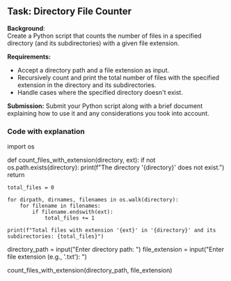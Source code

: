 ## Task: Directory File Counter
**Background**:   
Create a Python script that counts the number of files in a specified directory (and its subdirectories) with a given file extension.   

**Requirements:**
* Accept a directory path and a file extension as input.
* Recursively count and print the total number of files with the specified extension in the directory and its subdirectories.
* Handle cases where the specified directory doesn't exist.

**Submission:** Submit your Python script along with a brief document explaining how to use it and any considerations you took into account.



### Code with explanation

import os

def count_files_with_extension(directory, ext):
    if not os.path.exists(directory):
        print(f"The directory '{directory}' does not exist.")
        return
    
    total_files = 0
    
    for dirpath, dirnames, filenames in os.walk(directory):
        for filename in filenames:
            if filename.endswith(ext):
                total_files += 1
    
    print(f"Total files with extension '{ext}' in '{directory}' and its subdirectories: {total_files}")


directory_path = input("Enter directory path: ")
file_extension = input("Enter file extension (e.g., '.txt'): ")

count_files_with_extension(directory_path, file_extension)
